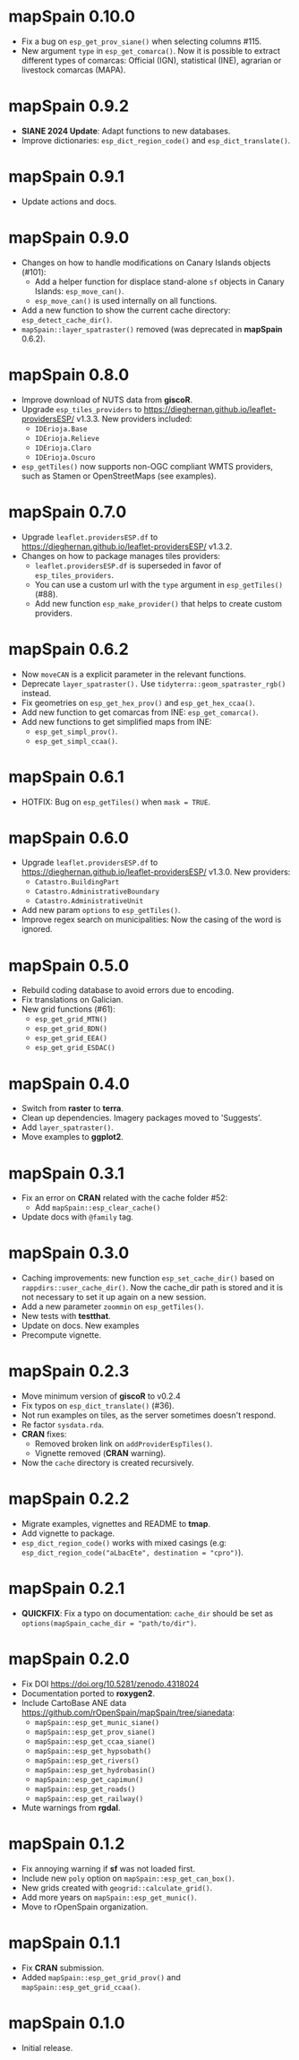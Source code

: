 # mapSpain 0.10.0

-   Fix a bug on `esp_get_prov_siane()` when selecting columns #115.
-   New argument `type` in `esp_get_comarca()`. Now it is possible to extract
    different types of comarcas: Official (IGN), statistical (INE), agrarian or
    livestock comarcas (MAPA).

# mapSpain 0.9.2

-   **SIANE 2024 Update**: Adapt functions to new databases.
-   Improve dictionaries: `esp_dict_region_code()` and `esp_dict_translate()`.

# mapSpain 0.9.1

-   Update actions and docs.

# mapSpain 0.9.0

-   Changes on how to handle modifications on Canary Islands objects (#101):
    -   Add a helper function for displace stand-alone `sf` objects in Canary
        Islands: `esp_move_can()`.
    -   `esp_move_can()` is used internally on all functions.
-   Add a new function to show the current cache directory:
    `esp_detect_cache_dir()`.
-   `mapSpain::layer_spatraster()` removed (was deprecated in **mapSpain**
    0.6.2).

# mapSpain 0.8.0

-   Improve download of NUTS data from **giscoR**.
-   Upgrade `esp_tiles_providers` to
    <https://dieghernan.github.io/leaflet-providersESP/> v1.3.3. New providers
    included:
    -   `IDErioja.Base`
    -   `IDErioja.Relieve`
    -   `IDErioja.Claro`
    -   `IDErioja.Oscuro`
-   `esp_getTiles()` now supports non-OGC compliant WMTS providers, such as
    Stamen or OpenStreetMaps (see examples).

# mapSpain 0.7.0

-   Upgrade `leaflet.providersESP.df` to
    <https://dieghernan.github.io/leaflet-providersESP/> v1.3.2.
-   Changes on how to package manages tiles providers:
    -   `leaflet.providersESP.df` is superseded in favor of
        `esp_tiles_providers`.
    -   You can use a custom url with the `type` argument in `esp_getTiles()`
        (#88).
    -   Add new function `esp_make_provider()` that helps to create custom
        providers.

# mapSpain 0.6.2

-   Now `moveCAN` is a explicit parameter in the relevant functions.
-   Deprecate `layer_spatraster().` Use `tidyterra::geom_spatraster_rgb()`
    instead.
-   Fix geometries on `esp_get_hex_prov()` and `esp_get_hex_ccaa()`.
-   Add new function to get comarcas from INE: `esp_get_comarca()`.
-   Add new functions to get simplified maps from INE:
    -   `esp_get_simpl_prov()`.
    -   `esp_get_simpl_ccaa()`.

# mapSpain 0.6.1

-   HOTFIX: Bug on `esp_getTiles()` when `mask = TRUE`.

# mapSpain 0.6.0

-   Upgrade `leaflet.providersESP.df` to
    <https://dieghernan.github.io/leaflet-providersESP/> v1.3.0. New providers:
    -   `Catastro.BuildingPart`
    -   `Catastro.AdministrativeBoundary`
    -   `Catastro.AdministrativeUnit`
-   Add new param `options` to `esp_getTiles()`.
-   Improve regex search on municipalities: Now the casing of the word is
    ignored.

# mapSpain 0.5.0

-   Rebuild coding database to avoid errors due to encoding.
-   Fix translations on Galician.
-   New grid functions (#61):
    -   `esp_get_grid_MTN()`
    -   `esp_get_grid_BDN()`
    -   `esp_get_grid_EEA()`
    -   `esp_get_grid_ESDAC()`

# mapSpain 0.4.0

-   Switch from **raster** to **terra**.
-   Clean up dependencies. Imagery packages moved to 'Suggests'.
-   Add `layer_spatraster()`.
-   Move examples to **ggplot2**.

# mapSpain 0.3.1

-   Fix an error on **CRAN** related with the cache folder #52:
    -   Add `mapSpain::esp_clear_cache()`
-   Update docs with `@family` tag.

# mapSpain 0.3.0

-   Caching improvements: new function `esp_set_cache_dir()` based on
    `rappdirs::user_cache_dir()`. Now the cache_dir path is stored and it is not
    necessary to set it up again on a new session.
-   Add a new parameter `zoommin` on `esp_getTiles()`.
-   New tests with **testthat**.
-   Update on docs. New examples
-   Precompute vignette.

# mapSpain 0.2.3

-   Move minimum version of **giscoR** to v0.2.4
-   Fix typos on `esp_dict_translate()` (#36).
-   Not run examples on tiles, as the server sometimes doesn't respond.
-   Re factor `sysdata.rda`.
-   **CRAN** fixes:
    -   Removed broken link on `addProviderEspTiles()`.
    -   Vignette removed (**CRAN** warning).
-   Now the `cache` directory is created recursively.

# mapSpain 0.2.2

-   Migrate examples, vignettes and README to **tmap**.
-   Add vignette to package.
-   `esp_dict_region_code()` works with mixed casings (e.g:
    `esp_dict_region_code("aLbacEte", destination = "cpro")`).

# mapSpain 0.2.1

-   **QUICKFIX**: Fix a typo on documentation: `cache_dir` should be set as
    `options(mapSpain_cache_dir = "path/to/dir")`.

# mapSpain 0.2.0

-   Fix DOI <https://doi.org/10.5281/zenodo.4318024>
-   Documentation ported to **roxygen2**.
-   Include CartoBase ANE data
    <https://github.com/rOpenSpain/mapSpain/tree/sianedata>:
    -   `mapSpain::esp_get_munic_siane()`
    -   `mapSpain::esp_get_prov_siane()`
    -   `mapSpain::esp_get_ccaa_siane()`
    -   `mapSpain::esp_get_hypsobath()`
    -   `mapSpain::esp_get_rivers()`
    -   `mapSpain::esp_get_hydrobasin()`
    -   `mapSpain::esp_get_capimun()`
    -   `mapSpain::esp_get_roads()`
    -   `mapSpain::esp_get_railway()`
-   Mute warnings from **rgdal**.

# mapSpain 0.1.2

-   Fix annoying warning if **sf** was not loaded first.
-   Include new `poly` option on `mapSpain::esp_get_can_box()`.
-   New grids created with `geogrid::calculate_grid()`.
-   Add more years on `mapSpain::esp_get_munic()`.
-   Move to rOpenSpain organization.

# mapSpain 0.1.1

-   Fix **CRAN** submission.
-   Added `mapSpain::esp_get_grid_prov()` and `mapSpain::esp_get_grid_ccaa()`.

# mapSpain 0.1.0

-   Initial release.
